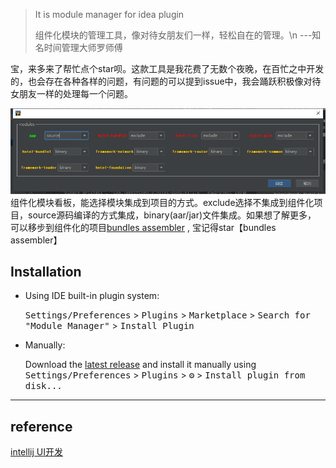 > It is module manager for idea plugin
> 
> 组件化模块的管理工具，像对待女朋友们一样，轻松自在的管理。\n
>                                       ---知名时间管理大师罗师傅

宝，来多来了帮忙点个star呗。这款工具是我花费了无数个夜晚，在百忙之中开发的，也会存在各种各样的问题，有问题的可以提到issue中，我会踊跃积极像对待女朋友一样的处理每一个问题。

![picture](https://github.com/JamesfChen/bundles-assembler/blob/main/module-manager-intellij-plugin/bundles.png)
组件化模块看板，能选择模块集成到项目的方式。exclude选择不集成到组件化项目，source源码编译的方式集成，binary(aar/jar)文件集成。如果想了解更多，
可以移步到组件化的项目[bundles assembler](https://github.com/JamesfChen/bundles-assembler/tree/main/android) , 宝记得star【bundles assembler】


## Installation

- Using IDE built-in plugin system:

  <kbd>Settings/Preferences</kbd> > <kbd>Plugins</kbd> > <kbd>Marketplace</kbd> > <kbd>Search for "Module Manager"</kbd> >
  <kbd>Install Plugin</kbd>

- Manually:

  Download the [latest release](https://github.com/JamesfChen/bundles-assembler/releases/latest) and install it manually using
  <kbd>Settings/Preferences</kbd> > <kbd>Plugins</kbd> > <kbd>⚙️</kbd> > <kbd>Install plugin from disk...</kbd>
  
---
## reference
[intellij UI开发](https://jetbrains.design/intellij/controls/combo_box/#when-to-use)